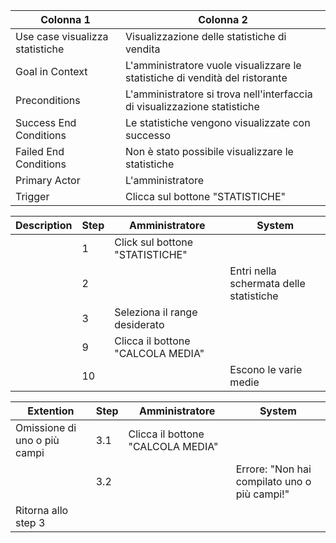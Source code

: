 | Colonna 1 | Colonna 2 |
| --------- | --------- |
| Use case visualizza statistiche | Visualizzazione delle statistiche di vendita |
| Goal in Context | L'amministratore vuole visualizzare le statistiche di vendità del ristorante |
| Preconditions   | L'amministratore si trova nell'interfaccia di visualizzazione statistiche |
| Success End Conditions | Le statistiche vengono visualizzate con successo | 
| Failed End Conditions | Non è stato possibile visualizzare le statistiche | 
| Primary Actor | L'amministratore  | 
| Trigger | Clicca sul bottone "STATISTICHE" | 

| Description | Step | Amministratore | System |
| ----------- | ---- | -------------- | ------ |
|  | 1 | Click sul bottone "STATISTICHE" |  |
|  | 2 |  | Entri nella schermata delle statistiche |
|  | 3 | Seleziona il range desiderato |  |
|  | 9 | Clicca il bottone "CALCOLA MEDIA" |  |
|  | 10 |  | Escono le varie medie |

| Extention | Step | Amministratore | System |
| --------- | ---- | ----------- | ------ |
| Omissione di uno o più campi | 3.1 | Clicca il bottone "CALCOLA MEDIA" |  |
|  | 3.2 |  | Errore: "Non hai compilato uno o più campi!" |
| Ritorna allo step 3 |
